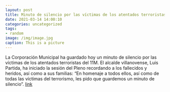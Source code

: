 ```yaml
---
layout: post
title: Minuto de silencio por las víctimas de los atentados terroristas del 11M
date: 2021-03-14 14:00:10
categories: uncategorized
tags:
- random
image: /img/image.jpg
caption: This is a picture
---
```

La Corporación Municipal ha guardado hoy un minuto de silencio por las víctimas de los atentados terroristas del 11M. El alcalde villanovense, Luis Partida, ha iniciado la sesión del Pleno recordando a los fallecidos y heridos, así como a sus familias: “En homenaje a todos ellos, así como de todas las víctimas del terrorismo, les pido que guardemos un minuto de silencio”. [link](https://www.ayto-villacanada.es/tu-ayuntamiento/minuto-de-silencio-por-las-victimas-de-los-atentados-terroristas-del-11m/)
